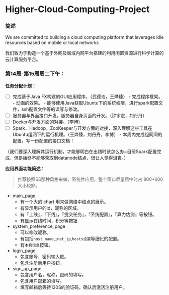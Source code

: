 # Higher-Cloud-Computing-Project

### 简述

We are committed to building a cloud computing platform that leverages idle resources based on mobile or local networks

我们致力于构造一个基于外网及局域内网平台搭建的利用闲置资源进行科学计算的云计算服务平台。

### 第14周-第15周周二下午：

**任务分配计划：**

- [ ] 完成基于Java FX构建的GUI应用程序。（武德浩，王烨臻）
      - 完成程序框架。
      - 动画的效果。
      - 能够使用Java获取Ubuntu下的系统权限，进行spark配置文件，ssh配置文件等的读写与修改。
- [ ] 服务器与界面接口开发，服务器自身页面的开发。（钟宇宏，刘丹丹）
- [ ] Docker与开发方面的对接。（李博）
- [ ] Spark，Hadoop，ZooKeeper与开发方面的对接，深入理解这些工具在Ubuntu组网下的运行机理。（王烨臻，刘丹丹，李博）
      - 本周内完成组网间的配置，写一份配置的接口文档！

（我们要深入理解其运行机制，才能够明白在出错时该怎么办~目前Spark配置完成，但是始终不能够获取到datanode结点，很让人觉得沮丧。）

**应用界面功能简述：**

> 推荐按照SS那种风格来做，系统性应用，整个窗口尽量居中时占 800*600 大小较好。

- main_page 
  - 有一个大的 chart 用来做网络中结点的展示。
  - 有显示用户的id，昵称的区域。
  - 有『上线』，『下线』，『提交任务』，『系统配置』，『算力估测』等按钮。
  - 有显示在线时间，积分等按钮
- system_preference_page
  - 可以修改昵称。
  - 有包括`host_name`,`inet_ip`,`hosts设置`等细化的配置。
  - 有`本机信息`按钮。
- login_page
  - 包含账号，密码输入框。
  - 包含注册新用户按钮。
- sign_up_page
  - 包含用户名，昵称，密码的填写。
  - 包含用户邮箱的填写。
  - 填写邮箱后等待120S的验证码，确认后激活注册用户。